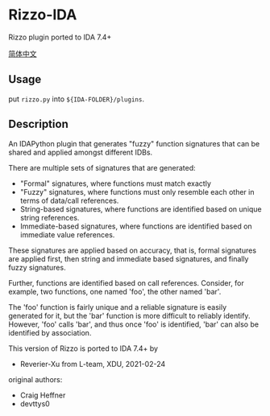 # Rizzo-IDA
Rizzo plugin ported to IDA 7.4+

[简体中文](https://github.com/Reverier-Xu/Rizzo-IDA/blob/main/README-cn.md)

## Usage

put `rizzo.py` into `${IDA-FOLDER}/plugins`.

## Description

An IDAPython plugin that generates "fuzzy" function signatures that can be shared and applied amongst different IDBs.

There are multiple sets of signatures that are generated:

* "Formal" signatures, where functions must match exactly
* "Fuzzy" signatures, where functions must only resemble each other in terms of data/call references.
* String-based signatures, where functions are identified based on unique string references.
* Immediate-based signatures, where functions are identified based on immediate value references.

These signatures are applied based on accuracy, that is, formal signatures are applied first, then string and immediate based signatures, and finally fuzzy signatures.

Further, functions are identified based on call references. Consider, for example, two functions, one named 'foo', the other named 'bar'.

The 'foo' function is fairly unique and a reliable signature is easily generated for it, but the 'bar' function is more difficult to reliably identify. However, 'foo' calls 'bar', and thus once 'foo' is identified, 'bar' can also be identified by association.

This version of Rizzo is ported to IDA 7.4+ by

* Reverier-Xu from L-team, XDU, 2021-02-24

original authors:

* Craig Heffner
* devttys0
